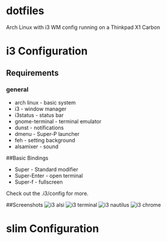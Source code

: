 dotfiles
========

Arch Linux with i3 WM config
running on a Thinkpad X1 Carbon


# i3 Configuration

## Requirements
### general
* arch linux - basic system
* i3 - window manager
* i3status - status bar
* gnome-terminal - terminal emulator
* dunst - notifications
* dmenu - Super-P launcher
* feh - setting background
* alsamixer - sound

##Basic Bindings
* Super - Standard modifier
* Super-Enter - open terminal
* Super-f - fullscreen

Check out the .i3/config for more.

##Screenshots
![i3 alsi](http://mohlerm.ch/img/i3_alsi.jpg)
![i3 terminal](http://mohlerm.ch/img/i3_terminal.jpg)
![i3 nautilus](http://mohlerm.ch/img/i3_nautilus.jpg)
![i3 chrome](http://mohlerm.ch/img/i3_chrome.jpg)

# slim Configuration
